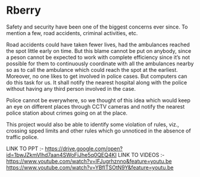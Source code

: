 # Rberry
Safety and security have been one of the biggest concerns ever since. To mention a few, road accidents, criminal activities, etc.

Road accidents could have taken fewer lives, had the ambulances reached the spot little early on time. But this blame cannot be put on anybody, since a peson cannot be expected to work with complete efficiency since it’s not possible for them to continuously coordinate with all the ambulances nearby so as to call the ambulance which could reach the spot at the earliest. Moreover, no one likes to get involved in police cases. But computers can do this task for us. It shall notify the nearest hospital along with the police without having any third person involved in the case.

Police cannot be everywhere, so we thought of this idea which would keep an eye on different places through CCTV cameras and notify the nearest police station about crimes going on at the place.

This project would also be able to identify some violation of rules, viz., crossing spped limits and other rules which go unnoticed in the absence of traffic police.

LINK TO PPT :- 
  https://drive.google.com/open?id=1bwJZkmVlhd7aan4SWoFiJhe5q0QEQ4KI
LINK TO VIDEOS :- 
  https://www.youtube.com/watch?v=lFJugrhznno&feature=youtu.be
  https://www.youtube.com/watch?v=YBflTSOtN9Y&feature=youtu.be
